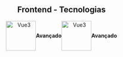 <h2 style="text-align: center;">
  Frontend - Tecnologias
</h2>
<div style="display: flex; align-items: center; justify-content: center; text-align: center;">
  <div>
    <img 
      src="https://cdn1.iconfinder.com/data/icons/programing-development-7/24/html_html5_web_programing_developer-512.png" 
      alt="Vue3"
      style="width: 80px; height: 80px;"
    >
  </div>
  <div style="text-align: center;">
    <h4 style="margin: 0;">
      Avançado
    </h4>
  </div>

  <div>
    <img 
      src="https://www.google.com/urlsa=i&url=https%3A%2F%2Fen.wikipedia.org%2Fwiki%2FCSS&psig=AOvVaw1ko5a9LPGF5mZL4QbS8YCs&ust=1712886314910000&source=images&cd=vfe&opi=89978449&ved=0CBIQjRxqFwoTCICTlPSEuYUDFQAAAAAdAAAAABAE" 
      alt="Vue3"
      style="width: 80px; height: 80px;"
    >
  </div>
  <div style="text-align: center;">
    <h4 style="margin: 0;">
      Avançado
    </h4>
  </div>
</div>
